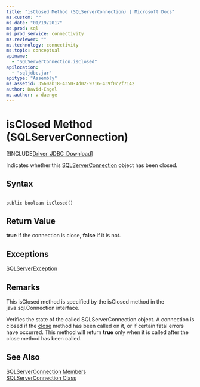 ```yaml
---
title: "isClosed Method (SQLServerConnection) | Microsoft Docs"
ms.custom: ""
ms.date: "01/19/2017"
ms.prod: sql
ms.prod_service: connectivity
ms.reviewer: ""
ms.technology: connectivity
ms.topic: conceptual
apiname: 
  - "SQLServerConnection.isClosed"
apilocation: 
  - "sqljdbc.jar"
apitype: "Assembly"
ms.assetid: 3560ab18-4350-4d02-9716-439f0c2f7142
author: David-Engel
ms.author: v-daenge
---
```

# isClosed Method (SQLServerConnection)
[!INCLUDE[Driver_JDBC_Download](../../../includes/driver_jdbc_download.md)]

  Indicates whether this [SQLServerConnection](../../../connect/jdbc/reference/sqlserverconnection-class.md) object has been closed.  
  
## Syntax  
  
```  
  
public boolean isClosed()  
```  
  
## Return Value  
 **true** if the connection is close, **false** if it is not.  
  
## Exceptions  
 [SQLServerException](../../../connect/jdbc/reference/sqlserverexception-class.md)  
  
## Remarks  
 This isClosed method is specified by the isClosed method in the java.sql.Connection interface.  
  
 Verifies the state of the called SQLServerConnection object. A connection is closed if the [close](../../../connect/jdbc/reference/close-method-sqlserverconnection.md) method has been called on it, or if certain fatal errors have occurred. This method will return **true** only when it is called after the close method has been called.  
  
## See Also  
 [SQLServerConnection Members](../../../connect/jdbc/reference/sqlserverconnection-members.md)   
 [SQLServerConnection Class](../../../connect/jdbc/reference/sqlserverconnection-class.md)  
  
  
